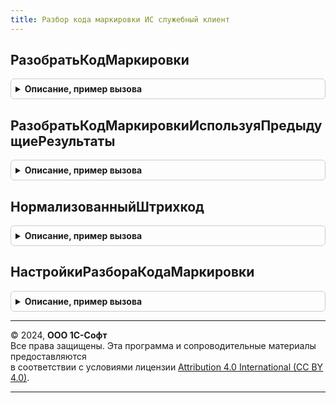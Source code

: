 ```yaml
---
title: Разбор кода маркировки ИС служебный клиент
---
```



## РазобратьКодМаркировки
<details style="margin: 1em 0; padding: 0.5em; border: 1px solid #ccc; border-radius: 6px;">

<summary style="font-weight: bold; cursor: pointer;">Описание, пример вызова</summary>

```bsl

// Выполняет разбор кода маркировки.
//
// Параметры:
//   ДанныеДляРазбора - Строка, Структура из см. МенеджерОборудованияМаркировкаКлиентСервер.РазобратьСтрокуШтрихкодаGS1 - код маркировки, либо данные разбора.
//   ВидыПродукции - ПеречислениеСсылка.ВидыПродукцииИС, Массив из ПеречислениеСсылка.ВидыПродукцииИС - фильтр по виду продукции.
//   ПримечаниеКРезультатуРазбора - Структура - содержит:
//      * ИдентификаторОшибки - см. РазборКодаМаркировкиИССлужебныйКлиентСервер.ИдентификаторыОшибокРазбораКодаМаркировки
//      * ТекстОшибки - Строка
//      * РезультатРазбора - Массив из см. РазборКодаМаркировкиИССлужебныйКлиентСервер.НовыйРезультатРазбораКодаМаркировки
//   Настройки - см. НастройкиРазбораКодаМаркировки
//   ПользовательскиеПараметры - см. РазборКодаМаркировкиИССлужебныйКлиентСервер.ПользовательскиеПараметрыРазбораКодаМаркировки
//
// Возвращаемое значение:
//    - Неопределено - если код маркировки разобрать не удалось.
//    - см. РазборКодаМаркировкиИССлужебныйКлиентСервер.НовыйРезультатРазбораКодаМаркировки
//
Функция РазобратьКодМаркировки(Знач ДанныеДляРазбора, ВидыПродукции = Неопределено, ПримечаниеКРезультатуРазбора = Неопределено, Знач Настройки = Неопределено, Знач ПользовательскиеПараметры = Неопределено) Экспорт
```

Пример вызова
```bsl
Результат = РазборКодаМаркировкиИССлужебныйКлиент.РазобратьКодМаркировки(ДанныеДляРазбора, ВидыПродукции, ПримечаниеКРезультатуРазбора, Настройки, ПользовательскиеПараметры);
```
</details>

## РазобратьКодМаркировкиИспользуяПредыдущиеРезультаты
<details style="margin: 1em 0; padding: 0.5em; border: 1px solid #ccc; border-radius: 6px;">

<summary style="font-weight: bold; cursor: pointer;">Описание, пример вызова</summary>

```bsl

// Выполняет разбор кода маркировки.
//
// Параметры:
//   ДанныеДляРазбора - Строка, Структура из см. МенеджерОборудованияМаркировкаКлиентСервер.РазобратьСтрокуШтрихкодаGS1 - код маркировки, либо данные разбора.
//   КешНастроекРазбораКодаМаркировки - см. РазборКодаМаркировкиИССлужебныйКлиентСервер.ИнициализироватьНастройкиИспользующиеРезультатыПредыдущихРазборов.
//   ВидыПродукции - ПеречислениеСсылка.ВидыПродукцииИС, Массив из ПеречислениеСсылка.ВидыПродукцииИС - фильтр по виду продукции.
//   ПримечаниеКРезультатуРазбора - Структура - содержит:
//      * ИдентификаторОшибки - см. РазборКодаМаркировкиИССлужебныйКлиентСервер.ИдентификаторыОшибокРазбораКодаМаркировки
//      * ТекстОшибки - Строка
//      * РезультатРазбора - Массив из см. РазборКодаМаркировкиИССлужебныйКлиентСервер.НовыйРезультатРазбораКодаМаркировки
//   Настройки - см. РазборКодаМаркировкиИССлужебныйКлиент.НастройкиРазбораКодаМаркировки.
//   ПользовательскиеПараметры - см. РазборКодаМаркировкиИССлужебныйКлиентСервер.ПользовательскиеПараметрыРазбораКодаМаркировки.
//
// Возвращаемое значение:
//    Неопределено - если код маркировки разобрать не удалось,
//    см. РазборКодаМаркировкиИССлужебныйКлиентСервер.НовыйРезультатРазбораКодаМаркировки.
//
//@skip-check method-too-many-params
Функция РазобратьКодМаркировкиИспользуяПредыдущиеРезультаты(Знач ДанныеДляРазбора, КешНастроекРазбораКодаМаркировки, ВидыПродукции = Неопределено, ПримечаниеКРезультатуРазбора = Неопределено, Знач Настройки = Неопределено, Знач ПользовательскиеПараметры = Неопределено) Экспорт
```

Пример вызова
```bsl
Результат = РазборКодаМаркировкиИССлужебныйКлиент.РазобратьКодМаркировкиИспользуяПредыдущиеРезультаты(ДанныеДляРазбора, КешНастроекРазбораКодаМаркировки, ВидыПродукции, ПримечаниеКРезультатуРазбора, Настройки, ПользовательскиеПараметры);
```
</details>

## НормализованныйШтрихкод
<details style="margin: 1em 0; padding: 0.5em; border: 1px solid #ccc; border-radius: 6px;">

<summary style="font-weight: bold; cursor: pointer;">Описание, пример вызова</summary>

```bsl

Функция НормализованныйШтрихкод(Штрихкод, ВидПродукции, КэшДанныхРазбора = Неопределено, ПользовательскиеПараметрыРазбора = Неопределено) Экспорт
```

Пример вызова
```bsl
Результат = РазборКодаМаркировкиИССлужебныйКлиент.НормализованныйШтрихкод(Штрихкод, ВидПродукции, КэшДанныхРазбора, ПользовательскиеПараметрыРазбора);
```
</details>

## НастройкиРазбораКодаМаркировки
<details style="margin: 1em 0; padding: 0.5em; border: 1px solid #ccc; border-radius: 6px;">

<summary style="font-weight: bold; cursor: pointer;">Описание, пример вызова</summary>

```bsl

Функция НастройкиРазбораКодаМаркировки(ВидыПродукции = Неопределено, ТолькоУчитываемыеВидыПродукции = Истина) Экспорт
```

Пример вызова
```bsl
Результат = РазборКодаМаркировкиИССлужебныйКлиент.НастройкиРазбораКодаМаркировки(ВидыПродукции, ТолькоУчитываемыеВидыПродукции);
```
</details>

---

© 2024, **ООО 1С-Софт**  
Все права защищены. Эта программа и сопроводительные материалы предоставляются  
в соответствии с условиями лицензии [Attribution 4.0 International (CC BY 4.0)](https://creativecommons.org/licenses/by/4.0/legalcode).

---
